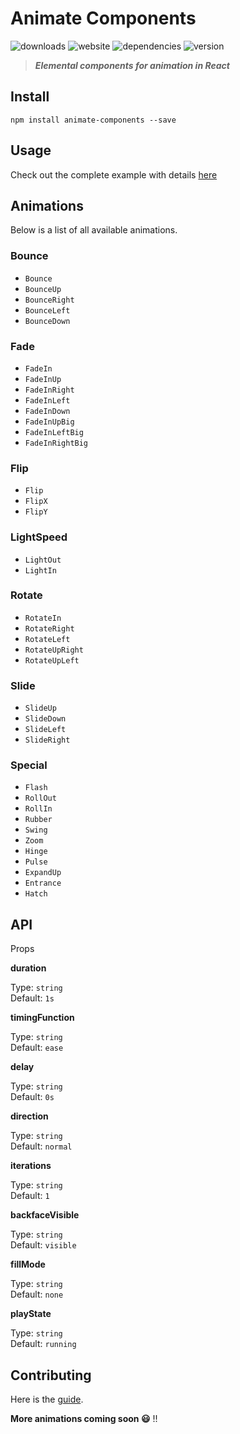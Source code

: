 # Animate Components
![downloads](https://img.shields.io/badge/downloads-3k-brightgreen.svg)
![website](https://img.shields.io/website-up-down-green-red/http/shields.io.svg?maxAge=2592000)
![dependencies](https://img.shields.io/versioneye/d/ruby/rails.svg?maxAge=2592000)
![version](https://img.shields.io/badge/animate--components-0.4.5-brightgreen.svg)

> ***Elemental components for animation in React***

## Install

```
npm install animate-components --save
```

## Usage

Check out the complete example with details [here](https://github.com/nitin42/animate-components/blob/master/Example.md)

## Animations

Below is a list of all available animations.

### Bounce

* `Bounce`
* `BounceUp`
* `BounceRight`
* `BounceLeft`
* `BounceDown`

### Fade

* `FadeIn`
* `FadeInUp`
* `FadeInRight`
* `FadeInLeft`
* `FadeInDown`
* `FadeInUpBig`
* `FadeInLeftBig`
* `FadeInRightBig`

### Flip

* `Flip`
* `FlipX`
* `FlipY`

### LightSpeed

* `LightOut`
* `LightIn`

### Rotate

* `RotateIn`
* `RotateRight`
* `RotateLeft`
* `RotateUpRight`
* `RotateUpLeft`

### Slide

* `SlideUp`
* `SlideDown`
* `SlideLeft`
* `SlideRight`

### Special

* `Flash`
* `RollOut`
* `RollIn`
* `Rubber`
* `Swing`
* `Zoom`
* `Hinge`
* `Pulse`
* `ExpandUp`
* `Entrance`
* `Hatch`

## API

Props

**duration**

Type: `string`<br/>
Default: `1s`

**timingFunction**

Type: `string`<br/>
Default: `ease`

**delay**

Type: `string`<br/>
Default: `0s`

**direction**

Type: `string`<br/>
Default: `normal`

**iterations**

Type: `string`<br/>
Default: `1`

**backfaceVisible**

Type: `string`<br/>
Default: `visible`

**fillMode**

Type: `string`<br/>
Default: `none`

**playState**

Type: `string`<br/>
Default: `running`



## Contributing

Here is the [guide](https://github.com/nitin42/animate-components/blob/master/CONTRIBUTING.md).

**More animations coming soon 😃** !!
